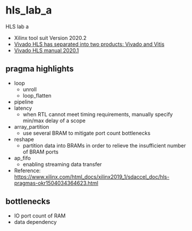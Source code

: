 # hls_lab_a
HLS lab a 

* Xilinx tool suit Version 2020.2
* [Vivado HLS has separated into two products: Vivado and Vitis](https://support.xilinx.com/s/question/0D52E00006lKUo6SAG/i-installed-vivado-20211-but-in-the-installed-software-vitis-hls-is-present-and-not-vivado-hls-why-is-vivado-hls-removed-is-vitis-hls-better-than-vivado-hls?language=en_US)
* [Vivado HLS manual 2020.1](https://www.xilinx.com/support/documentation/sw_manuals/xilinx2020_1/ug871-vivado-high-level-synthesis-tutorial.pdf)

## pragma highlights
* loop
  * unroll
  * loop_flatten
* pipeline 
* latency 
  * when RTL cannot meet timing requirements, manually specify min/max delay of a scope
* array_partition 
  * use several BRAM to mitigate port count bottlenecks 
* reshape
  * partition data into BRAMs in order to relieve the insufficient number of BRAM ports
* ap_fifo
  * enabling streaming data transfer 
* Reference: https://www.xilinx.com/html_docs/xilinx2019_1/sdaccel_doc/hls-pragmas-okr1504034364623.html 

## bottlenecks
* IO port count of RAM
* data dependency 
